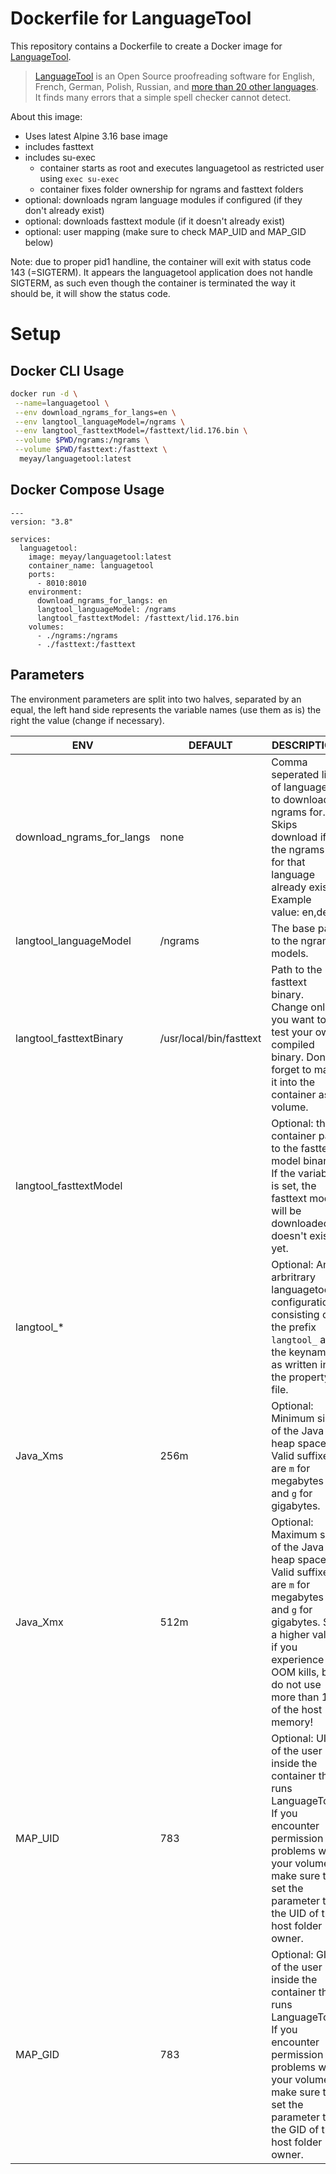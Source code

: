 # Dockerfile for LanguageTool

This repository contains a Dockerfile to create a Docker image for [LanguageTool](https://github.com/languagetool-org/languagetool).

> [LanguageTool](https://www.languagetool.org/) is an Open Source proofreading software for English, French, German, Polish, Russian, and [more than 20 other languages](https://languagetool.org/languages/). It finds many errors that a simple spell checker cannot detect.

About this image:
- Uses latest Alpine 3.16 base image
- includes fasttext
- includes su-exec
  - container starts as root and executes languagetool as restricted user using `exec su-exec`
  - container fixes folder ownership for ngrams and fasttext folders
- optional: downloads ngram language modules if configured (if they don't already exist) 
- optional: downloads fasttext module (if it doesn't already exist)
- optional: user mapping (make sure to check MAP_UID and MAP_GID below)

Note: due to proper pid1 handline, the container will exit with status code 143 (=SIGTERM). It appears the languagetool application does not handle SIGTERM, as such even though the container is terminated the way it should be, it will show the status code.

# Setup

## Docker CLI Usage 

```sh
docker run -d \
 --name=languagetool \
 --env download_ngrams_for_langs=en \
 --env langtool_languageModel=/ngrams \
 --env langtool_fasttextModel=/fasttext/lid.176.bin \
 --volume $PWD/ngrams:/ngrams \
 --volume $PWD/fasttext:/fasttext \
  meyay/languagetool:latest
```

## Docker Compose Usage

```
---
version: "3.8"

services:
  languagetool:
    image: meyay/languagetool:latest
    container_name: languagetool
    ports:
      - 8010:8010
    environment:
      download_ngrams_for_langs: en
      langtool_languageModel: /ngrams
      langtool_fasttextModel: /fasttext/lid.176.bin
    volumes:
      - ./ngrams:/ngrams
      - ./fasttext:/fasttext
```

## Parameters

The environment parameters are split into two halves, separated by an equal, the left hand side represents the variable names (use them as is) the right the value (change if necessary). 

| ENV| DEFAULT | DESCRIPTION |
| ------ | ------ | ------ |
| download_ngrams_for_langs | none | Comma seperated list of languages to download ngrams for. Skips download if the ngrams for that language already exist. Example value: en,de |
| langtool_languageModel | /ngrams | The base path to the ngrams models. |
| langtool_fasttextBinary | /usr/local/bin/fasttext | Path to the fasttext binary. Change only if you want to test your own compiled binary. Don't forget to map it into the container as volume. |
| langtool_fasttextModel |  | Optional: the container path to the fasttext model binary. If the variable is set, the fasttext model will be downloaded if doesn't exist yet. |
| langtool_*|  |  Optional: An arbritrary languagetool configuration, consisting of the prefix `langtool_` and the keyname as written in the property file. |
| Java_Xms | 256m | Optional: Minimum size of the Java heap space. Valid suffixes are `m` for megabytes and `g` for gigabytes.|
| Java_Xmx | 512m | Optional: Maximum size of the Java heap space. Valid suffixes are `m` for megabytes and `g` for gigabytes. Set a higher value if you experience OOM kills, but do not use more than 1/4 of the host memory! |
| MAP_UID | 783 | Optional: UID of the user inside the container that runs LanguageTool. If you encounter permission problems with your volumes, make sure to set the parameter to the UID of the host folder owner. |
| MAP_GID | 783 | Optional: GID of the user inside the container that runs LanguageTool. If you encounter permission problems with your volumes, make sure to set the parameter to the GID of the host folder owner. | 

